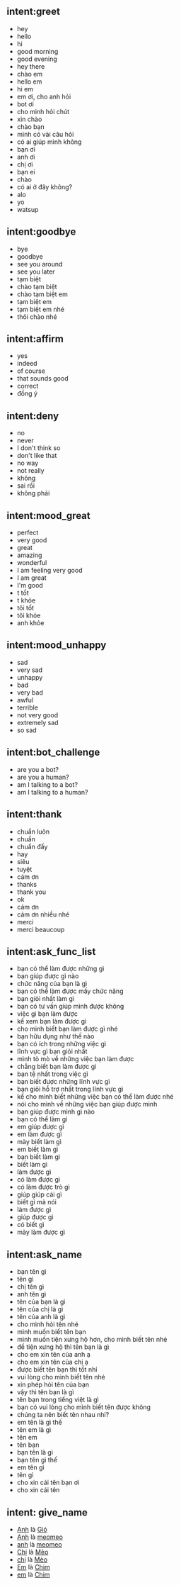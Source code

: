 ## intent:greet
- hey
- hello
- hi
- good morning
- good evening
- hey there
- chào em
- hello em
- hi em
- em ơi, cho anh hỏi
- bot ơi
- cho mình hỏi chút
- xin chào
- chào bạn
- mình có vài câu hỏi
- có ai giúp mình không
- bạn ơi
- anh ơi
- chị ơi
- bạn ei
- chào
- có ai ở đây không?
- alo
- yo
- watsup

## intent:goodbye
- bye
- goodbye
- see you around
- see you later
- tạm biệt
- chào tạm biệt
- chào tạm biệt em
- tạm biệt em
- tạm biệt em nhé
- thôi chào nhé

## intent:affirm
- yes
- indeed
- of course
- that sounds good
- correct
- đồng ý

## intent:deny
- no
- never
- I don't think so
- don't like that
- no way
- not really
- không
- sai rồi
- không phải

## intent:mood_great
- perfect
- very good
- great
- amazing
- wonderful
- I am feeling very good
- I am great
- I'm good
- t tốt
- t khỏe
- tôi tốt
- tôi khỏe
- anh khỏe

## intent:mood_unhappy
- sad
- very sad
- unhappy
- bad
- very bad
- awful
- terrible
- not very good
- extremely sad
- so sad

## intent:bot_challenge
- are you a bot?
- are you a human?
- am I talking to a bot?
- am I talking to a human?

## intent:thank
- chuẩn luôn
- chuẩn
- chuẩn đấy
- hay
- siêu
- tuyệt
- cám ơn
- thanks
- thank you
- ok
- cảm ơn 
- cảm ơn nhiều nhé
- merci
- merci beaucoup

## intent:ask_func_list
- bạn có thể làm được những gì
- bạn giúp được gì nào
- chức năng của bạn là gì
- bạn có thể làm được mấy chức năng
- bạn giỏi nhất làm gì
- bạn có tư vấn giúp mình được không
- việc gì bạn làm được
- kể xem bạn làm được gì
- cho mình biết bạn làm được gì nhé
- bạn hữu dụng như thế nào
- bạn có ích trong những việc gì
- lĩnh vực gì bạn giỏi nhất
- mình tò mò về những việc bạn làm được
- chẳng biết bạn làm được gì
- bạn tệ nhất trong việc gì
- bạn biết được những lĩnh vực gì
- bạn giỏi hỗ trợ nhất trong lĩnh vực gì
- kể cho mình biết những việc bạn có thể làm được nhé
- nói cho mình về những việc bạn giúp được mình
- bạn giúp được mình gì nào
- bạn có thể làm gì
- em giúp được gì
- em làm được gì
- mày biết làm gì
- em biết làm gì
- bạn biết làm gì
- biết làm gì
- làm được gì
- có làm được gì
- có làm được trò gì
- giúp giúp cái gì
- biết gì mà nói
- làm được gì
- giúp được gì
- có biết gì
- mày làm được gì


## intent:ask_name
- bạn tên gì
- tên gì
- chị tên gì
- anh tên gì
- tên của bạn là gì
- tên của chị là gì
- tên của anh là gì
- cho mình hỏi tên nhé
- mình muốn biết tên bạn
- mình muốn tiện xưng hộ hơn, cho mình biết tên nhé
- để tiện xưng hộ thì tên bạn là gì
- cho em xin tên của anh ạ
- cho em xin tên của chị ạ
- được biết tên bạn thì tốt nhỉ
- vui lòng cho mình biết tên nhé
- xin phép hỏi tên của bạn
- vậy thì tên bạn là gì
- tên bạn trong tiếng việt là gì
- bạn có vui lòng cho mình biết tên được không
- chúng ta nên biết tên nhau nhỉ?
- em tên là gì thế
- tên em là gì
- tên em
- tên bạn
- bạn tên là gì
- bạn tên gì thế
- em tên gì
- tên gì
- cho xin cái tên bạn ơi
- cho xin cái tên

## intent: give_name
- [Anh](cust_sex) là [Gió](cust_name)
- [Anh](cust_sex) là [meomeo](cust_name)
- [anh](cust_sex) là [meomeo](cust_name)
- [Chị](cust_sex) là [Mèo](cust_name)
- [chị](cust_sex) là [Mèo](cust_name)
- [Em](cust_sex) là [Chim](cust_name)
- [em](cust_sex) là [Chim](cust_name)


